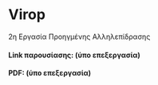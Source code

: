# Virop
2η Εργασία Προηγμένης Αλληλεπίδρασης

#### Link παρουσίασης: (ύπο επεξεργασία)
#### PDF: (ύπο επεξεργασία)
